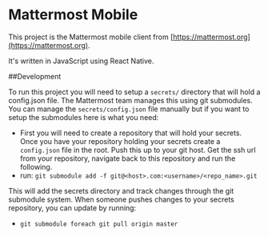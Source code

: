 # Mattermost Mobile

This project is the Mattermost mobile client from [https://mattermost.org](https://mattermost.org).

It's written in JavaScript using React Native.

##Development

To run this project you will need to setup a `secrets/` directory that will hold a config.json file.  The Mattermost team manages this using git submodules.  You can manage the `secrets/config.json` file manually but if you want to setup the submodules here is what you need:

- First you will need to create a repository that will hold your secrets.  Once you have your repository holding your secrets create a `config.json` file in the root.  Push this up to your git host.  Get the ssh url from your repository, navigate back to this repository and run the following.
- run: `git submodule add -f git@<host>.com:<username>/<repo_name>.git`

This will add the secrets directory and track changes through the git submodule system.  When someone pushes changes to your secrets repository, you can update by running:
- `git submodule foreach git pull origin master`
